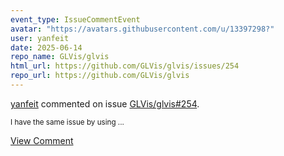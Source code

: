```yaml
---
event_type: IssueCommentEvent
avatar: "https://avatars.githubusercontent.com/u/13397298?"
user: yanfeit
date: 2025-06-14
repo_name: GLVis/glvis
html_url: https://github.com/GLVis/glvis/issues/254
repo_url: https://github.com/GLVis/glvis
---
```


<a href='https://github.com/yanfeit' target='_blank'>yanfeit</a> commented on issue <a href='https://github.com/GLVis/glvis/issues/254' target='_blank'>GLVis/glvis#254</a>.

<small>I have the same issue by using ...</small>

<a href='https://github.com/GLVis/glvis/issues/254' target='_blank'>View Comment</a>